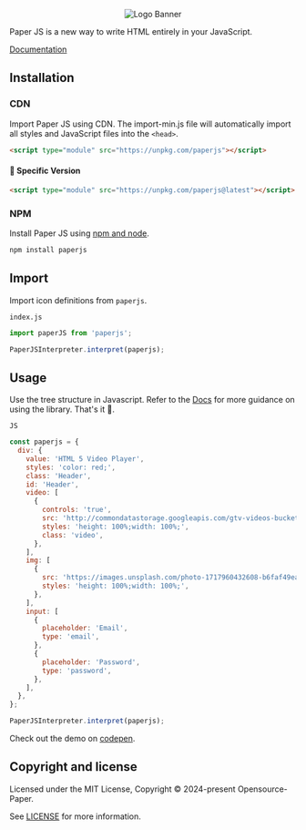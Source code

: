 <p align="center">
<img alt="Logo Banner" src="https://github.com/Opensource-Paper/PaperScript/blob/8cd9ee1cf372d2e5f26d64393c3336187fe8bb09/banner/banner%20(6).svg?sanitize=true"/>
<br/>

<div align="left">Paper JS is a new way to write HTML entirely in your JavaScript.</div>
<div align="left">

[Documentation](https://paperui.com/)

</div>

## Installation

### CDN

Import Paper JS using CDN. The import-min.js file will automatically import all styles and JavaScript files into the ```<head>```.

```html
<script type="module" src="https://unpkg.com/paperjs"></script>
```

#### 🚧 Specific Version
```html
<script type="module" src="https://unpkg.com/paperjs@latest"></script>
```

<!--#### 🚧 Development
```html
<script type="module" src="https://unpkg.com/papericons@latest"></script>
```-->

### NPM

Install Paper JS using [npm and node](https://nodejs.org/en).

```bash
npm install paperjs
```

## Import

Import icon definitions from ```paperjs```.

```index.js```

```js
import paperJS from 'paperjs';

PaperJSInterpreter.interpret(paperjs);
```

## Usage

Use the tree structure in Javascript. Refer to the [Docs](https://paperui.com) for more guidance on using the library. That's it 🎉.

```JS```

```js
const paperjs = {
  div: {
    value: 'HTML 5 Video Player',
    styles: 'color: red;',
    class: 'Header',
    id: 'Header',
    video: [
      {
        controls: 'true',
        src: 'http://commondatastorage.googleapis.com/gtv-videos-bucket/sample/BigBuckBunny.mp4',
        styles: 'height: 100%;width: 100%;',
        class: 'video',
      },
    ],
    img: [
      {
        src: 'https://images.unsplash.com/photo-1717960432608-b6faf49eaeb3?q=80&w=1974&auto=format&fit=crop&ixlib=rb-4.0.3&ixid=M3wxMjA3fDB8MHxwaG90by1wYWdlfHx8fGVufDB8fHx8fA%3D%3D',
        styles: 'height: 100%;width: 100%;',
      },
    ],
    input: [
      {
        placeholder: 'Email',
        type: 'email',
      },
      {
        placeholder: 'Password',
        type: 'password',
      },
    ],
  },
};

PaperJSInterpreter.interpret(paperjs);
```

Check out the demo on [codepen](https://codepen.io/GreenestGoat/pen/YzbpOBv).

<!--## Backers

Thank you to all our backers! 🙏.

[![Backers](https://opencollective.com/bootstrap/backers.svg?width=890)](https://opencollective.com/bootstrap#backers)-->


## Copyright and license

Licensed under the MIT License, Copyright © 2024-present Opensource-Paper.

See [LICENSE](https://github.com/Opensource-Paper/PaperJS/blob/main/LICENSE) for more information.
